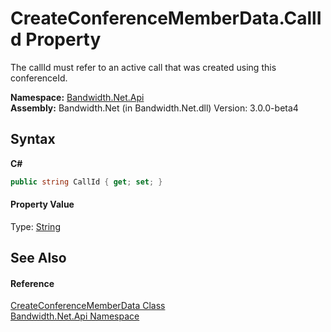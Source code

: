 ﻿# CreateConferenceMemberData.CallId Property 
 

The callId must refer to an active call that was created using this conferenceId.

**Namespace:**&nbsp;<a href ="N_Bandwidth_Net_Api.md">Bandwidth.Net.Api</a><br />**Assembly:**&nbsp;Bandwidth.Net (in Bandwidth.Net.dll) Version: 3.0.0-beta4

## Syntax

**C#**<br />
``` C#
public string CallId { get; set; }
```


#### Property Value
Type: <a href="http://msdn2.microsoft.com/en-us/library/s1wwdcbf" target="_blank">String</a>

## See Also


#### Reference
<a href ="T_Bandwidth_Net_Api_CreateConferenceMemberData.md">CreateConferenceMemberData Class</a><br /><a href ="N_Bandwidth_Net_Api.md">Bandwidth.Net.Api Namespace</a><br />